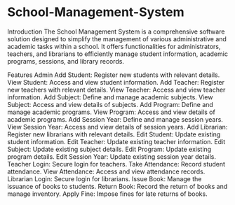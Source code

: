 # School-Management-System
Introduction
The School Management System is a comprehensive software solution designed to simplify the management of various administrative and academic tasks within a school. It offers functionalities for administrators, teachers, and librarians to efficiently manage student information, academic programs, sessions, and library records.

Features
Admin
Add Student: Register new students with relevant details.
View Student: Access and view student information.
Add Teacher: Register new teachers with relevant details.
View Teacher: Access and view teacher information.
Add Subject: Define and manage academic subjects.
View Subject: Access and view details of subjects.
Add Program: Define and manage academic programs.
View Program: Access and view details of academic programs.
Add Session Year: Define and manage session years.
View Session Year: Access and view details of session years.
Add Librarian: Register new librarians with relevant details.
Edit Student: Update existing student information.
Edit Teacher: Update existing teacher information.
Edit Subject: Update existing subject details.
Edit Program: Update existing program details.
Edit Session Year: Update existing session year details.
Teacher
Login: Secure login for teachers.
Take Attendance: Record student attendance.
View Attendance: Access and view attendance records.
Librarian
Login: Secure login for librarians.
Issue Book: Manage the issuance of books to students.
Return Book: Record the return of books and manage inventory.
Apply Fine: Impose fines for late returns of books.
